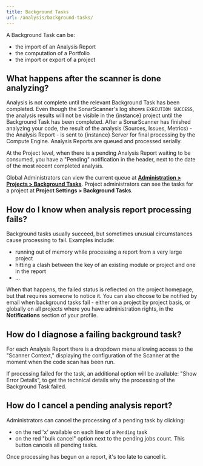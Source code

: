 ```yaml
---
title: Background Tasks
url: /analysis/background-tasks/
---
```


A Background Task can be:
* the import of an Analysis Report
* the computation of a Portfolio
* the import or export of a project

## What happens after the scanner is done analyzing?

Analysis is not complete until the relevant Background Task has been completed. Even though the SonarScanner's log shows `EXECUTION SUCCESS`, the analysis results will not be visible in the {instance} project until the Background Task has been completed. After a SonarScanner has finished analyzing your code, the result of the analysis (Sources, Issues, Metrics) -  the Analysis Report - is sent to {instance} Server for final processing by the Compute Engine. Analysis Reports are queued and processed serially.

At the Project level, when there is a pending Analysis Report waiting to be consumed, you have a "Pending" notification in the header, next to the date of the most recent completed analysis.

Global Administrators can view the current queue at **[Administration > Projects > Background Tasks](/#sonarqube-admin#/admin/background_tasks)**. Project administrators can see the tasks for a project at **Project Settings > Background Tasks**.

## How do I know when analysis report processing fails?
Background tasks usually succeed, but sometimes unusual circumstances cause processing to fail. Examples include:

* running out of memory while processing a report from a very large project
* hitting a clash between the key of an existing module or project and one in the report
* ...

When that happens, the failed status is reflected on the project homepage, but that requires someone to notice it. You can also choose to be notified by email when background tasks fail - either on a project by project basis, or globally on all projects where you have administration rights, in the **Notifications** section of your profile.

## How do I diagnose a failing background task?
For each Analysis Report there is a dropdown menu allowing access to the "Scanner Context," displaying the configuration of the Scanner at the moment when the code scan has been run.

If processing failed for the task, an additional option will be available: "Show Error Details", to get the technical details why the processing of the Background Task failed.

## How do I cancel a pending analysis report?
Administrators can cancel the processing of a pending task by clicking:

* on the red 'x' available on each line of a `Pending` task
* on the red "bulk cancel" option next to the pending jobs count. This button cancels all pending tasks.

Once processing has begun on a report, it's too late to cancel it.

